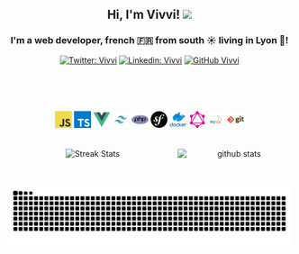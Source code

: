 <div align="center">
<h2> Hi, I'm Vivvi! <img src="https://media.giphy.com/media/mGcNjsfWAjY5AEZNw6/giphy.gif" width="50"></h2>
<h3>I'm a web developer, french 🇫🇷  from south ☀️ living in Lyon 🦁!</h3>

[![Twitter: Vivvi](https://img.shields.io/twitter/follow/VirginieVachet?style=social)](https://twitter.com/VirginieVachet)
[![Linkedin: Vivvi](https://img.shields.io/badge/-VachetVirginie-blue?style=flat-square&logo=Linkedin&logoColor=white&link=https://www.linkedin.com/in/vachetvirginie/)](https://www.linkedin.com/in/vachetvirginie/)
[![GitHub Vivvi](https://img.shields.io/github/followers/VachetVirginie?label=follow&style=social)](https://github.com/vachetvirginie)
</div>
<div align="center">
<picture>
  <source media="(prefers-color-scheme: dark)" srcset="https://raw.githubusercontent.com/VachetVirginie/VachetVirginie/output/github-contribution-grid-snake-dark.svg">
  <source media="(prefers-color-scheme: light)" srcset="https://raw.githubusercontent.com/VachetVirginie/VachetVirginie/output/github-contribution-grid-snake.svg">
</picture>
<br>
<br>
<!-- [![Top Langs](https://github-readme-stats.vercel.app/api/top-langs/?username=vachetvirginie&theme=radical)](https://github.com/anuraghazra/github-readme-stats) -->
</div>
<br>
<br>
<div align="center">
<code><img height="30" src="https://raw.githubusercontent.com/github/explore/80688e429a7d4ef2fca1e82350fe8e3517d3494d/topics/javascript/javascript.png"></code>
<code><img height="30" src="https://raw.githubusercontent.com/github/explore/80688e429a7d4ef2fca1e82350fe8e3517d3494d/topics/typescript/typescript.png"></code>
<code><img height="30" src="https://raw.githubusercontent.com/github/explore/80688e429a7d4ef2fca1e82350fe8e3517d3494d/topics/vue/vue.png"></code>
<code><img height="30" src="https://raw.githubusercontent.com/github/explore/80688e429a7d4ef2fca1e82350fe8e3517d3494d/topics/tailwind/tailwind.png"></code>
<code><img height="30" src="https://raw.githubusercontent.com/github/explore/80688e429a7d4ef2fca1e82350fe8e3517d3494d/topics/php/php.png"></code>
<code><img height="30" src="https://raw.githubusercontent.com/github/explore/80688e429a7d4ef2fca1e82350fe8e3517d3494d/topics/symfony/symfony.png"></code>
<code><img height="30" src="https://raw.githubusercontent.com/github/explore/80688e429a7d4ef2fca1e82350fe8e3517d3494d/topics/docker/docker.png"></code>
<code><img height="30" src="https://raw.githubusercontent.com/github/explore/5c058a388828bb5fde0bcafd4bc867b5bb3f26f3/topics/graphql/graphql.png"></code>
<code><img height="30" src="https://raw.githubusercontent.com/github/explore/80688e429a7d4ef2fca1e82350fe8e3517d3494d/topics/mysql/mysql.png"></code>
<code><img height="30" src="https://raw.githubusercontent.com/github/explore/80688e429a7d4ef2fca1e82350fe8e3517d3494d/topics/git/git.png"></code>
</div>
<br> 
<br>
<div align="center">
    <img src="https://github-readme-streak-stats.herokuapp.com/?user=vachetvirginie&theme=radical" alt="Streak Stats" />
    <img src="https://github-readme-stats.vercel.app/api?username=vachetvirginie&show_icons=true&theme=radical" alt="github stats" width="40%" align="right"/>
</div>
<br> 
<br>

<p align="center">
  <img src="https://github.com/Matrix278/Matrix278/raw/output/github-snake-dark.svg" alt="snake">
</p>